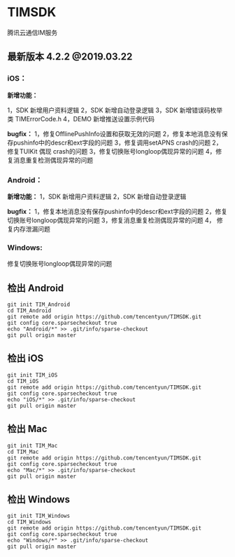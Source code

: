 # TIMSDK
腾讯云通信IM服务

## 最新版本 4.2.2 @2019.03.22

### iOS：
**新增功能：**

1，SDK 新增用户资料逻辑
2，SDK 新增自动登录逻辑
3，SDK 新增错误码枚举类 TIMErrorCode.h
4，DEMO 新增推送设置示例代码

**bugfix：**
1，修复OfflinePushInfo设置和获取无效的问题
2，修复本地消息没有保存pushinfo中的descr和ext字段的问题
3，修复调用setAPNS crash的问题
2，修复TUIKit 偶现 crash的问题
3，修复切换账号longloop偶现异常的问题
4，修复消息重复检测偶现异常的问题

### Android：
**新增功能：**
1，SDK 新增用户资料逻辑
2，SDK 新增自动登录逻辑

**bugfix：**
1，修复本地消息没有保存pushinfo中的descr和ext字段的问题
2，修复切换账号longloop偶现异常的问题
3，修复消息重复检测偶现异常的问题
4， 修复内存泄漏问题

### Windows:
修复切换账号longloop偶现异常的问题

## 检出 Android
```
git init TIM_Android
cd TIM_Android
git remote add origin https://github.com/tencentyun/TIMSDK.git
git config core.sparsecheckout true
echo "Android/*" >> .git/info/sparse-checkout
git pull origin master
```

## 检出 iOS
```
git init TIM_iOS
cd TIM_iOS
git remote add origin https://github.com/tencentyun/TIMSDK.git
git config core.sparsecheckout true
echo "iOS/*" >> .git/info/sparse-checkout
git pull origin master
```

## 检出 Mac
```
git init TIM_Mac
cd TIM_Mac
git remote add origin https://github.com/tencentyun/TIMSDK.git
git config core.sparsecheckout true
echo "Mac/*" >> .git/info/sparse-checkout
git pull origin master
```

## 检出 Windows
```
git init TIM_Windows
cd TIM_Windows
git remote add origin https://github.com/tencentyun/TIMSDK.git
git config core.sparsecheckout true
echo "Windows/*" >> .git/info/sparse-checkout
git pull origin master
```
